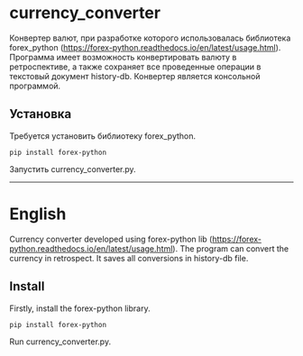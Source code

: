 # currency_converter
Конвертер валют, при разработке которого использовалась библиотека forex_python (https://forex-python.readthedocs.io/en/latest/usage.html). Программа имеет возможность конвертировать валюту в ретроспективе, а также сохраняет все проведенные операции в текстовый документ history-db. Конвертер является консольной программой. 
## Установка
Требуется установить библиотеку forex_python.

`pip install forex-python`

Запустить currency_converter.py.
____
# English
Currency converter developed using forex-python lib (https://forex-python.readthedocs.io/en/latest/usage.html). The program can convert the currency in retrospect. It saves all conversions in history-db file. 
## Install
Firstly, install the forex-python library.

`pip install forex-python`

Run currency_converter.py.